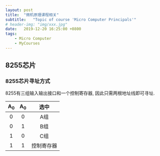```yaml
---
layout: post
title:  "微机原理课程相关"
subtitle:   "Topic of course 'Micro Computer Principals'"
# header-img: "img/xxx.jpg"
date:   2019-12-20 16:25:00 +0800
tags:
    - Micro Computer
    - MyCourses
---
```


## 8255芯片

### 8255芯片寻址方式

8255有三组输入输出接口和一个控制寄存器, 因此只需两根地址线即可寻址.

| A<sub>0</sub> | A<sub>0</sub> | 选中 |
| :-: | :-: | :-: |
| 0 | 0 | A组 |
| 0 | 1 | B组 |
| 1 | 0 | C组 |
| 1 | 1 | 控制寄存器 |

